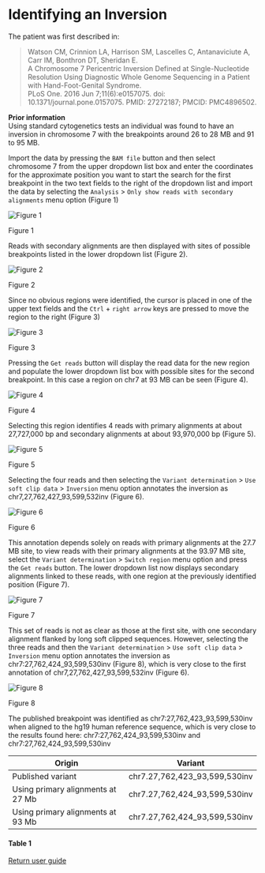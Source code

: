 # Identifying an Inversion

The patient was first described in:   
> Watson CM, Crinnion LA, Harrison SM, Lascelles C, Antanaviciute A, Carr IM, Bonthron DT, Sheridan E.   
A Chromosome 7 Pericentric Inversion Defined at Single-Nucleotide Resolution Using Diagnostic Whole Genome Sequencing in a Patient with Hand-Foot-Genital Syndrome.   
PLoS One. 2016 Jun 7;11(6):e0157075. doi: 10.1371/journal.pone.0157075. PMID: 27272187; PMCID: PMC4896502.


__Prior information__  
Using standard cytogenetics tests an individual was found to have an inversion in chromosome 7 with the breakpoints around 26 to 28 MB and 91 to 95 MB.  
   

Import the data by pressing the ```BAM file``` button and then select chromosome 7 from the upper dropdown list box and enter the coordinates for the approximate position you want to start the search for the first breakpoint in the two text fields to the right of the dropdown list and import the data by selecting the ```Analysis``` > ```Only show reads with secondary alignments``` menu option (Figure 1)

![Figure 1](images/examples/figure1inv.jpg)

Figure 1

Reads with secondary alignments are then displayed with sites of possible breakpoints listed in the lower dropdown list (Figure 2).

![Figure 2](images/examples/figure2inv.jpg)

Figure 2

Since no obvious regions were identified, the cursor is placed in one of the upper text fields and the ```Ctrl``` + ```right arrow``` keys are pressed to move the region to the right (Figure 3)

![Figure 3](images/examples/figure3inv.jpg)

Figure 3

Pressing the ```Get reads``` button will display the read data for the new region and populate the lower dropdown list box with possible sites for the second breakpoint. In this case a region on chr7 at 93 MB can be seen (Figure 4). 

![Figure 4](images/examples/figure4inv.jpg)

Figure 4

Selecting this region identifies 4 reads with primary alignments at about 27,727,000 bp and secondary alignments at about 93,970,000 bp (Figure 5).

![Figure 5](images/examples/figure5inv.jpg)

Figure 5

Selecting the four reads and then selecting the ```Variant determination``` > ```Use soft clip data``` > ```Inversion``` menu option annotates the inversion as chr7,27,762,427_93,599,532inv (Figure 6).

![Figure 6](images/examples/figure6inv.jpg)

Figure 6

This annotation depends solely on reads with primary alignments at the 27.7 MB site, to view reads with their primary alignments at the 93.97 MB site, select the ```Variant determination``` > ```Switch region``` menu option and press the ```Get reads``` button. The lower dropdown list now displays secondary alignments linked to these reads, with one region at the previously identified position (Figure 7).  

![Figure 7](images/examples/figure7inv.jpg)

Figure 7

This set of reads is not as clear as those at the first site, with one secondary alignment flanked by long soft clipped sequences. However, selecting the three reads and then the ```Variant determination``` > ```Use soft clip data``` > ```Inversion``` menu option annotates the inversion as chr7:27,762,424_93,599,530inv (Figure 8), which is very close to the first annotation of chr7,27,762,427_93,599,532inv (Figure 6).

![Figure 8](images/examples/figure8inv.jpg)

Figure 8

The published breakpoint was identified as chr7:27,762,423_93,599,530inv when aligned to the hg19 human reference sequence, which is very close to the results found here:  chr7:27,762,424_93,599,530inv and chr7:27,762,424_93,599,530inv

|Origin|Variant|
|-|-|
|Published variant |chr7.27,762,423_93,599,530inv|
|Using primary alignments at 27 Mb|chr7.27,762,424_93,599,530inv|
|Using primary alignments at 93 Mb|chr7.27,762,424_93,599,530inv|

#### Table 1

[Return user guide](README.md#inversion) 
